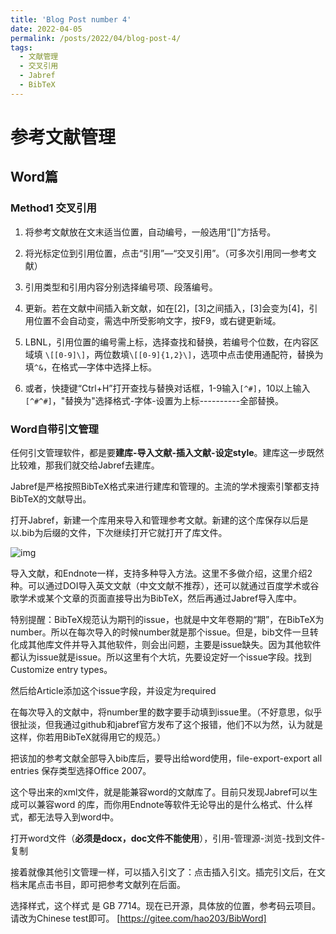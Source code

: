 ```yaml
---
title: 'Blog Post number 4'
date: 2022-04-05
permalink: /posts/2022/04/blog-post-4/
tags:
  - 文献管理
  - 交叉引用
  - Jabref
  - BibTeX
---
```



# 参考文献管理

## Word篇

### Method1 交叉引用

1. 将参考文献放在文末适当位置，自动编号，一般选用“[]”方括号。

2. 将光标定位到引用位置，点击“引用”—“交叉引用”。（可多次引用同一参考文献）
3. 引用类型和引用内容分别选择编号项、段落编号。
4. 更新。若在文献中间插入新文献，如在[2]，[3]之间插入，[3]会变为[4]，引用位置不会自动变，需选中所受影响文字，按F9，或右键更新域。
5. LBNL，引用位置的编号需上标，选择查找和替换，若编号个位数，在内容区域填 `\[[0-9]\]`，两位数填`\[[0-9]{1,2}\]`，选项中点击使用通配符，替换为填`^&`，在格式—字体中选择上标。
6. 或者，快捷键“Ctrl+H”打开查找与替换对话框，1-9输入`[^#]`，10以上输入 `[^#^#]`，"替换为"选择格式-字体-设置为上标----------全部替换。

### Word自带引文管理

任何引文管理软件，都是要**建库-导入文献-插入文献-设定style**。建库这一步既然比较难，那我们就交给Jabref去建库。

Jabref是严格按照BibTeX格式来进行建库和管理的。主流的学术搜索引擎都支持BibTeX的文献导出。

打开Jabref，新建一个库用来导入和管理参考文献。新建的这个库保存以后是以.bib为后缀的文件，下次继续打开它就打开了库文件。

![img](https://gitee.com/LonleyRong/markdown-pictures/raw/master/img/202204141146215.webp)

导入文献，和Endnote一样，支持多种导入方法。这里不多做介绍，这里介绍2种。可以通过DOI导入英文文献（中文文献不推荐），还可以就通过百度学术或谷歌学术或某个文章的页面直接导出为BibTeX，然后再通过Jabref导入库中。


特别提醒：BibTeX规范认为期刊的issue，也就是中文年卷期的“期”，在BibTeX为number。所以在每次导入的时候number就是那个issue。但是，bib文件一旦转化成其他库文件并导入其他软件，则会出问题，主要是issue缺失。因为其他软件都认为issue就是issue。所以这里有个大坑，先要设定好一个issue字段。找到Customize entry types。







然后给Article添加这个issue字段，并设定为required






 在每次导入的文献中，将number里的数字要手动填到issue里。（不好意思，似乎很扯淡，但我通过github和jabref官方发布了这个报错，他们不以为然，认为就是这样，你若用BibTeX就得用它的规范。）

把该加的参考文献全部导入bib库后，要导出给word使用，file-export-export all entries
 保存类型选择Office 2007。





这个导出来的xml文件，就是能兼容word的文献库了。目前只发现Jabref可以生成可以兼容word 的库，而你用Endnote等软件无论导出的是什么格式、什么样式，都无法导入到word中。

打开word文件（**必须是docx，doc文件不能使用**），引用-管理源-浏览-找到文件-复制



接着就像其他引文管理一样，可以插入引文了：点击插入引文。插完引文后，在文档末尾点击书目，即可把参考文献列在后面。





选择样式，这个样式 是 GB 7714。现在已开源，具体放的位置，参考码云项目。请改为Chinese test即可。
[https://gitee.com/hao203/BibWord]







